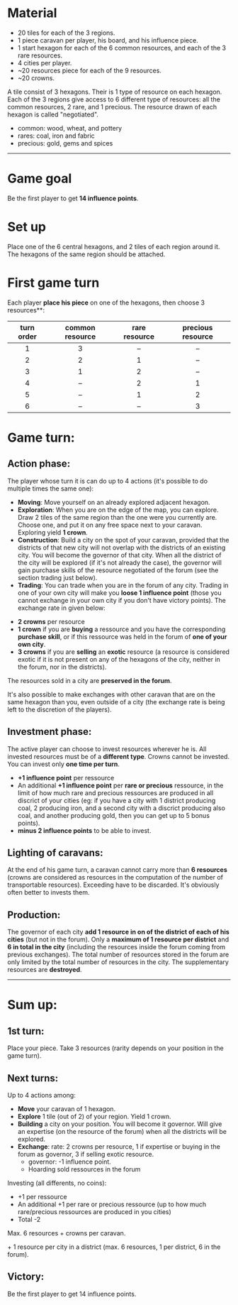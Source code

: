 # Material

 - 20 tiles for each of the 3 regions.
 - 1 piece caravan per player, his board, and his influence piece.
 - 1 start hexagon for each of the 6 common resources, and each of the 3 rare resources.
 - 4 cities per player.
 - ~20 resources piece for each of the 9 resources.
 - ~20 crowns.

A tile consist of 3 hexagons. Their is 1 type of resource on each hexagon. Each of the 3 regions give access to 6 different type of resources: all the common resources, 2 rare, and 1 precious. The resource drawn of each hexagon is called "negotiated".

 - common: wood, wheat, and pottery
 - rares: coal, iron and fabric
 - precious: gold, gems and spices
 
---

# Game goal

Be the first player to get **14 influence points**.

# Set up

Place one of the 6 central hexagons, and 2 tiles of each region around it. The hexagons of the same region should be attached.

# First game turn

Each player **place his piece** on one of the hexagons, then choose 3 resources**:

| turn order | common resource | rare resource | precious resource |
|:----------:|:----------------:|:--------------:|:------------------:|
| 1 | 3 | – | – |
| 2 | 2 | 1 | – |
| 3 | 1 | 2 | – |
| 4 | – | 2 | 1 |
| 5 | – | 1 | 2 |
| 6 | – | – | 3 |

# Game turn:

## Action phase:

The player whose turn it is can do up to 4 actions (it's possible to do multiple times the same one):

 - **Moving**: Move yourself on an already explored adjacent hexagon.
 - **Exploration**: When you are on the edge of the map, you can explore. Draw 2 tiles of the same region than the one were you currently are. Choose one, and put it on any free space next to your caravan. Exploring yield **1 crown**.
 - **Construction**: Build a city on the spot of your caravan, provided that the districts of that new city will not overlap with the districts of an existing city. You will become the governor of that city. When all the district of the city will be explored (if it's not already the case), the governor will gain purchase skills of the resource negotiated of the forum (see the section trading just below).
 - **Trading**: You can trade when you are in the forum of any city. Trading in one of your own city will make you **loose 1 influence point** (those you cannot exchange in your own city if you don't have victory points). The exchange rate in given below:

 * **2 crowns** per resource
 * **1 crown** if you are **buying** a ressource and you have the corresponding **purchase skill**, or if this ressource was held in the forum of **one of your own city**.
 * **3 crowns** if you are **selling** an **exotic** resource (a resource is considered exotic if it is not present on any of the hexagons of the city, neither in the forum, nor in the districts).
 
 The  resources sold in a city are **preserved in the forum**.
 
 It's also possible to make exchanges with other caravan that are on the same hexagon than you, even outside of a city (the exchange rate is being left to the discretion of the players).

## Investment phase:

The active player can choose to invest resources wherever he is. All invested resources must be of a **different type**. Crowns cannot be invested. You can invest only **one time per turn**.

* **+1 influence point** per ressource
* An additional **+1 influence point** per **rare or precious** ressource, in the limit of how much rare and precious ressources are produced in all discrict of your cities (eg: if you have a city with 1 district producing coal, 2 producing iron, and a second city with a discrict producing also coal, and another producing gold, then you can get up to 5 bonus points).
* **minus 2 influence points** to be able to invest.

## Lighting of caravans:

At the end of his game turn, a caravan cannot carry more than **6 resources** (crowns are considered as resources in the computation of the number of transportable resources). Exceeding have to be discarded. It's obviously often better to invests them.

## Production:

The governor of each city **add 1 resource in on of the district of each of his cities** (but not in the forum). Only a **maximum of 1 resource per district** and **6 in total in the city** (including the resources inside the forum coming from previous exchanges).  The total number of resources stored in the forum are only limited by the total number of resources in the city. The supplementary resources are **destroyed**.

---

# Sum up:

## 1st turn:

Place your piece. Take 3 resources (rarity depends on your position in the game turn).

## Next turns:

Up to 4 actions among:

* **Move** your caravan of 1 hexagon.
* **Explore** 1 tile (out of 2) of your region. Yield 1 crown.
* **Building** a city on your position. You will become it governor. Will give an expertise (on the resource of the forum) when all the districts will be explored.
* **Exchange**: rate: 2 crowns per resource, 1 if expertise or buying in the forum as governor, 3 if selling exotic resource.
  - governor: -1 influence point.
  - Hoarding sold ressources in the forum

Investing (all differents, no coins):
* +1 per ressource
* An additional +1 per rare or precious ressource (up to how much rare/precious ressources are produced in you cities)
* Total -2

Max. 6 resources + crowns per caravan.

\+ 1 resource per city in a district (max. 6 resources, 1 per district, 6 in the forum).

## Victory:

Be the first player to get 14 influence points.
